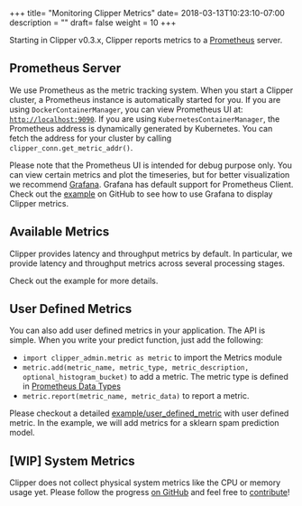 +++
title= "Monitoring Clipper Metrics"
date= 2018-03-13T10:23:10-07:00
description = ""
draft= false
weight = 10
+++

Starting in Clipper v0.3.x, Clipper reports metrics to a [Prometheus](https://prometheus.io/) server.

## Prometheus Server
We use Prometheus as the metric tracking system. When you start a Clipper cluster, a Prometheus instance is automatically started for you.
If you are using `DockerContainerManager`, you can view Prometheus UI at: [`http://localhost:9090`](http://localhost:9090).
If you are using `KubernetesContainerManager`, the Prometheus address is dynamically generated by Kubernetes. You can fetch the address for your cluster by calling `clipper_conn.get_metric_addr()`.

Please note that the Prometheus UI is intended for debug purpose only. You can view certain metrics and plot the timeseries, but for better visualization we recommend [Grafana](https://grafana.com/).
Grafana has default support for Prometheus Client. Check out the [example](https://github.com/ucbrise/clipper/tree/develop/examples/monitoring) on GitHub to see how to use Grafana to display Clipper metrics.

## Available Metrics
Clipper provides latency and throughput metrics by default. In particular, we provide latency and throughput metrics across several processing stages. 

Check out the example for more details.

## User Defined Metrics
You can also add user defined metrics in your application. The API is simple. When you write your predict function, just add the following:

- `import clipper_admin.metric as metric` to import the Metrics module
- `metric.add(metric_name, metric_type, metric_description, optional_histogram_bucket)` to add a metric.  The metric type is defined in [Prometheus Data Types](https://prometheus.io/docs/concepts/metric_types/)
- `metric.report(metric_name, metric_data)` to report a metric. 

Please checkout a detailed [example/user_defined_metric](https://github.com/ucbrise/clipper/tree/develop/examples/user_defined_metric) with user defined metric. In the example, we will add metrics for a sklearn spam prediction model. 


## [WIP] System Metrics
Clipper does not collect physical system metrics like the CPU or memory usage yet. Please follow the progress [on GitHub](https://github.com/ucbrise/clipper/issues/421) and feel free to [contribute](/contributing)!
